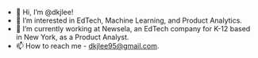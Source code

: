 - 👋 Hi, I’m @dkjlee!
- 👀 I’m interested in EdTech, Machine Learning, and Product Analytics.
- 🌱 I’m currently working at Newsela, an EdTech company for K-12 based in New York, as a Product Analyst.
- 📫 How to reach me - dkjlee95@gmail.com.
